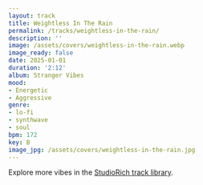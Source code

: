 ```yaml
---
layout: track
title: Weightless In The Rain
permalink: /tracks/weightless-in-the-rain/
description: ''
image: /assets/covers/weightless-in-the-rain.webp
image_ready: false
date: 2025-01-01
duration: '2:12'
album: Stranger Vibes
mood:
- Energetic
- Aggressive
genre:
- lo-fi
- synthwave
- soul
bpm: 172
key: B
image_jpg: /assets/covers/weightless-in-the-rain.jpg
---
```


Explore more vibes in the [StudioRich track library](/tracks/).
